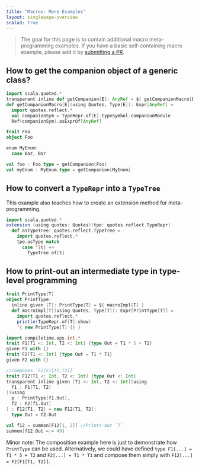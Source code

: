 ```yaml
---
title: "Macros: More Examples"
layout: singlepage-overview
scala3: true
---
```


> The goal for this page is to contain additional macro meta-programming examples.
> If you have a basic self-containing macro example, please add it by [submitting a PR](https://github.com/lampepfl/dotty/edit/master/docs/docs/reference/metaprogramming/macros-more-examples.md).  


## How to get the companion object of a generic class?

```scala
import scala.quoted.*
transparent inline def getCompanion[E]: AnyRef = ${ getCompanionMacro[E] }
def getCompanionMacro[E](using Quotes, Type[E]): Expr[AnyRef] =
  import quotes.reflect.*
  val companionSym = TypeRepr.of[E].typeSymbol.companionModule
  Ref(companionSym).asExprOf[AnyRef]
```

```scala
trait Foo
object Foo

enum MyEnum:
  case Baz, Bar

val foo : Foo.type = getCompanion[Foo]
val myEnum : MyEnum.type = getCompanion[MyEnum]
```

## How to convert a `TypeRepr` into a `TypeTree`
This example also teaches how to create an extension method for meta-programming.
```scala
import scala.quoted.*
extension (using quotes: Quotes)(tpe: quotes.reflect.TypeRepr)
  def asTypeTree: quotes.reflect.TypeTree =
    import quotes.reflect.*
    tpe.asType match
      case '[t] =>
        TypeTree.of[t]
```

## How to print-out an intermediate type in type-level programming
```scala
trait PrintType[T]
object PrintType:
  inline given [T]: PrintType[T] = ${ macroImpl[T] }
  def macroImpl[T](using Quotes, Type[T]): Expr[PrintType[T]] =
    import quotes.reflect.*
    println(TypeRepr.of[T].show)
    '{ new PrintType[T] {} }
```

```scala
import compiletime.ops.int.*
trait F1[T1 <: Int, T2 <: Int] {type Out = T1 * 5 + T2}
given F1 with {}
trait F2[T1 <: Int] {type Out = T1 * T1}
given F2 with {}

//composes `F2[F1[T1,T2]]`
trait F12[T1 <: Int, T2 <: Int] {type Out <: Int}
transparent inline given [T1 <: Int, T2 <: Int](using 
  f1 : F1[T1, T2]
)(using
  p : PrintType[f1.Out],
  f2 : F2[f1.Out]
) : F12[T1, T2] = new F12[T1, T2]:
  type Out = f2.Out

val f12 = summon[F12[1, 2]] //Prints-out `7`
summon[f12.Out =:= 49]
```

Minor note:
The composition example here is just to demonstrate how `PrintType` can be used. 
Alternatively, we could have defined `type F1[...] = T1 * 5 + T2` and `F2[...] = T1 * T1` and compose them simply with `F12[...] = F2[F1[T1, T2]]`.  